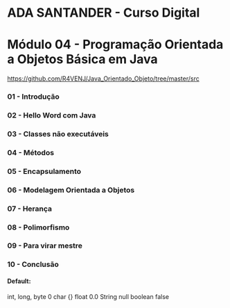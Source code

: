 # ADA SANTANDER - Curso Digital
# Módulo 04 - Programação Orientada a Objetos Básica em Java

https://github.com/R4VENJ/Java_Orientado_Objeto/tree/master/src

### 01 - Introdução
### 02 - Hello Word com Java
### 03 - Classes não executáveis
### 04 - Métodos
### 05 - Encapsulamento
### 06 - Modelagem Orientada a Objetos
### 07 - Herança
### 08 - Polimorfismo
### 09 - Para virar mestre
### 10 - Conclusão


#### Default:
int, long, byte
  0
char
  {}
float
  0.0
String
  null
boolean
  false
